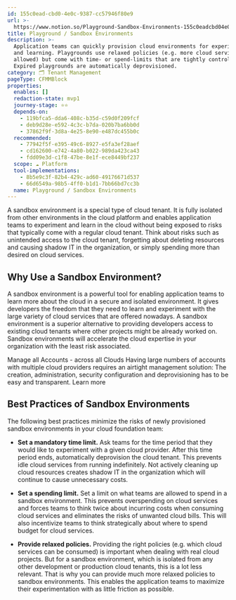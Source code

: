 ```yaml
---
id: 155c0ead-cbd0-4e0c-9387-cc57946f80e9
url: >-
  https://www.notion.so/Playground-Sandbox-Environments-155c0eadcbd04e0c9387cc57946f80e9
title: Playground / Sandbox Environments
description: >-
  Application teams can quickly provision cloud environments for experimentation
  and learning. Playgrounds use relaxed policies (e.g. more cloud services are
  allowed) but come with time- or spend-limits that are tightly controlled.
  Expired playgrounds are automatically deprovisioned. 
category: 🗂 Tenant Management
pageType: CFMMBlock
properties:
  enables: []
  redaction-state: mvp1
  journey-stage: ⭐️⭐️
  depends-on:
    - 119bfca5-dda6-408c-b35d-c59d0f209fcf
    - deb9d28e-e592-4c3c-b7da-020b7ba6bb0d
    - 37862f9f-3d8a-4e25-8e90-e487dc455b0c
  recommended:
    - 77942f5f-e395-49c6-8927-e5fa3ef28aef
    - cd162600-e742-4a80-b022-989da423ca43
    - fdd09e3d-c1f8-47be-8e1f-ece8449bf237
  scope: ☁️ Platform
  tool-implementations:
    - 8b5e9c3f-82b4-429c-ad60-49176671d537
    - 66d6549a-98b5-4ff0-b1d1-7bb66bd7cc3b
  name: Playground / Sandbox Environments
---
```


A sandbox environment is a special type of cloud tenant. It is fully isolated from other environments in the cloud platform and enables application teams to experiment and learn in the cloud without being exposed to risks that typically come with a regular cloud tenant. Think about risks such as unintended access to the cloud tenant, forgetting about deleting resources and causing shadow IT in the organization, or simply spending more than desired on cloud services.

## Why Use a Sandbox Environment?

A sandbox environment is a powerful tool for enabling application teams to learn more about the cloud in a secure and isolated environment. It gives developers the freedom that they need to learn and experiment with the large variety of cloud services that are offered nowadays. A sandbox environment is a superior alternative to providing developers access to existing cloud tenants where other projects might be already worked on. Sandbox environments will accelerate the cloud expertise in your organization with the least risk associated.

<!--notion-markdown-cms:raw-->
<CallToAction>
  <CtaHeader>Manage all Accounts - across all Clouds</CtaHeader>
  <CtaText>Having large numbers of accounts with multiple cloud providers requires an airtight management solution: The creation, administration, security configuration and deprovisioning has to be easy and transparent.</CtaText>
  <CtaButton class="btn-primary" url="https://www.meshcloud.io/2021/01/27/cloud-tenant-management-what-you-need-to-know-in-2021/">Learn more</CtaButton>
</CallToAction>

## Best Practices of Sandbox Environments

The following best practices minimize the risks of newly provisioned sandbox environments in your cloud foundation team:

- **Set a mandatory time limit.** Ask teams for the time period that they would like to experiment with a given cloud provider. After this time period ends, automatically deprovision the cloud tenant. This prevents idle cloud services from running indefinitely. Not actively cleaning up cloud resources creates shadow IT in the organization which will continue to cause unnecessary costs.

- **Set a spending limit.** Set a limit on what teams are allowed to spend in a sandbox environment. This prevents overspending on cloud services and forces teams to think twice about incurring costs when consuming cloud services and eliminates the risks of unwanted cloud bills. This will also incentivize teams to think strategically about where to spend budget for cloud services.

- **Provide relaxed policies.** Providing the right policies (e.g. which cloud services can be consumed) is important when dealing with real cloud projects. But for a sandbox environment, which is isolated from any other development or production cloud tenants, this is a lot less relevant. That is why you can provide much more relaxed policies to sandbox environments. This enables the application teams to maximize their experimentation with as little friction as possible.

